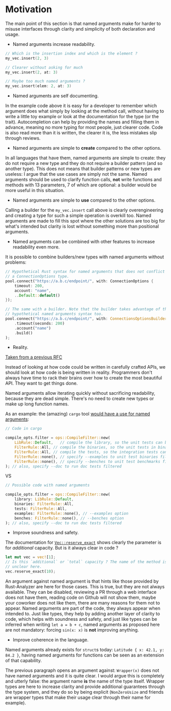 # Motivation
[motivation]: #motivation

The main point of this section is that named arguments make for harder to misuse
interfaces through clarity and simplicity of both declaration and usage.

- Named arguments increase readability.

```swift
// Which is the insertion index and which is the element ?
my_vec.insert(2, 3)

// Clearer without asking for much
my_vec.insert(2, at: 3)

// Maybe too much named arguments ?
my_vec.insert(elem: 2, at: 3)
```

- Named arguments are self documenting.

In the example code above it is easy for a developer to remember which argument does what simply
by looking at the method call, without having to write a little toy example or look at the
documentation for the type (or the trait). Autocompletion can help by providing the names and filling
them in advance, meaning no more typing for most people, just clearer code. Code is also read more
than it is written, the clearer it is, the less mistakes slip through reviews.

- Named arguments are simple to **create** compared to the other options.

In all languages that have them, named arguments are simple to create: they do not require a new
type and they do not require a builder pattern (and so another type). This does not means that
builder patterns or new types are useless: I argue that the use cases are simply not the same.
Named arguments should be used to clarify function calls, **not** write functions and methods
with 13 parameters, 7 of which are optional: a builder would be more useful in this situation.

- Named arguments are simple to **use** compared to the other options.

Calling a builder for the `my_vec.insert` call above is clearly overengineering and creating a type
for such a simple operation is overkill too. Named arguments are made to fill this spot where the
other solutions are too big for what's intended but clarity is lost without something more than
positional arguments.

- Named arguments can be combined with other features to increase readability even more.

It is possible to combine builders/new types with named arguments without problems:

```rust
// Hypothetical Rust syntax for named arguments that does not conflict with
// a ConnectionOptions type.
pool.connect("https://a.b.c/endpoint/", with: ConnectionOptions {
    timeout: 200,
    account: "name",
    ..Default::default()
});

// The same with a builder. Note that the builder takes advantage of the
// hypothetical named arguments syntax too.
pool.connect("https://a.b.c/endpoint/", with: ConnectionsOptionsBuilder::new()
    .timeout(seconds: 200)
    .account("name")
    .build()
);
```

- Reality.

[Taken from a previous RFC](https://github.com/rust-lang/rfcs/pull/2964)

Instead of looking at how code could be written in carefully crafted APIs, we should look at how
code is being written in reality. Programmers don't always have time to rack their brains over how
to create the most beautiful API. They want to get things done.

Named arguments allow iterating quickly without sacrificing readability, because they are dead simple.
There's no need to create new types or make up long function names.

As an example: the (amazing) `cargo` tool [would have a use for named arguments][cargo-named-args]:

```rust
// Code in cargo

compile_opts.filter = ops::CompileFilter::new(
    LibRule::Default,   // compile the library, so the unit tests can be run filtered
    FilterRule::All, // compile the binaries, so the unit tests in binaries can be run filtered
    FilterRule::All, // compile the tests, so the integration tests can be run filtered
    FilterRule::none(), // specify --examples to unit test binaries filtered
    FilterRule::none(), // specify --benches to unit test benchmarks filtered
); // also, specify --doc to run doc tests filtered
```

VS

```rust
// Possible code with named arguments

compile_opts.filter = ops::CompileFilter::new(
    library: LibRule::Default,
    binaries: FilterRule::All,
    tests: FilterRule::All,
    examples: FilterRule::none(), // --examples option
    benches: FilterRule::none(), // --benches option
); // also, specify --doc to run doc tests filtered
```

- Improve soundness and safety.

The documentation for [`Vec::reserve_exact`](https://doc.rust-lang.org/std/vec/struct.Vec.html#method.reserve_exact)
shows clearly the parameter is for *additional* capacity. But is it always clear in code ?

```rust
let mut vec = vec![1];
// Is this `additional` or `total` capacity ? The name of the method is quite
// unclear here.
vec.reserve_exact(10);
```

An argument against named argument is that hints like those provided by Rust-Analyzer are here for
those cases. This is true, but they are not always available. They can be disabled, reviewing a PR
through a web interface does not have them, reading code on Github will not show them, maybe your
coworker does not like them, there are many reasons for them not to appear. Named arguments are part
of the code, they always appear when intended to. Just like types, they help by adding another
layer of clarity to code, which helps with soundness and safety, and just like types can be inferred
when writing `let a = b + c`, named arguments as proposed here are not mandatory: forcing `sin(x: x)`
is **not** improving anything.

- Improve coherence in the language.

Named arguments already exists for `struct`s today: `Latitude { x: 42.1, y: 84.2 }`, having named
arguments for functions can be seen as an extension of that capability.

The previous paragraph opens an argument against: `Wrapper(x)` does not have named arguments and it
is quite clear. I would argue this is completely and utterly false: the argument name **is** the
name of the type itself. Wrapper types are here to increase clarity and provide additional guarantees
through the type system, and they do so by being explicit (`NonZeroUsize` and friends are wrapper
types that make their usage clear through their name for example).

[cargo-named-args]: https://github.com/rust-lang/cargo/blob/b842849732f89df8675eb2d933c384d6338e4466/src/bin/cargo/commands/test.rs#L107-L113
